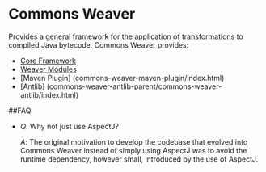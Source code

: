 <!--
Licensed to the Apache Software Foundation (ASF) under one
or more contributor license agreements.  See the NOTICE file
distributed with this work for additional information
regarding copyright ownership.  The ASF licenses this file
to you under the Apache License, Version 2.0 (the
"License"); you may not use this file except in compliance
with the License.  You may obtain a copy of the License at

  http://www.apache.org/licenses/LICENSE-2.0

Unless required by applicable law or agreed to in writing,
software distributed under the License is distributed on an
"AS IS" BASIS, WITHOUT WARRANTIES OR CONDITIONS OF ANY
KIND, either express or implied.  See the License for the
specific language governing permissions and limitations
under the License.
-->

# Commons Weaver

Provides a general framework for the application of transformations
to compiled Java bytecode. Commons Weaver provides:

* [Core Framework](commons-weaver/index.html)
* [Weaver Modules](commons-weaver-modules-parent/index.html)
* [Maven Plugin] (commons-weaver-maven-plugin/index.html)
* [Antlib] (commons-weaver-antlib-parent/commons-weaver-antlib/index.html)

##FAQ

* *Q*: Why not just use AspectJ?

    *A*: The original motivation to develop the codebase that evolved into
         Commons Weaver instead of simply using AspectJ was to avoid the
         runtime dependency, however small, introduced by the use of AspectJ.
